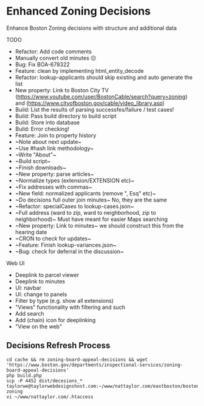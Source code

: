 # Enhanced Zoning Decisions

Enhance Boston Zoning decisions with structure and additional data

TODO
 - Refactor: Add code comments
 - Manually convert old minutes ☹️
 - Bug: Fix BOA-678322
 - Feature: clean by implementing html_entity_decode
 - Refactor: lookup-applicants should skip existing and auto generate the list
 - New property: Link to Boston City TV (https://www.youtube.com/user/BostonCable/search?query=zoning) and (https://www.cityofboston.gov/cable/video_library.asp)
 - Build: List the results of parsing successfes/failure / test cases!
 - Build: Pass build directory to build script
 - Build: Store into database
 - Build: Error checking!
 - Feature: Join to property history
 - ~Note about next update~
 - ~Use #hash link methodology~
 - ~Write "About"~
 - ~Build script~
 - ~Finish downloads~
 - ~New property: parse articles~
 - ~Normalize types (extension/EXTENSION etc)~
 - ~Fix addresses with commas~
 - ~New field: normalized applicants (remove ", Esq" etc)~
 - ~Do decisions full outer join minutes~ No, they are the same
 - ~Refactor: specialCases to lookup-cases.json~
 - ~Full address (ward to zip, ward to neighborhood, zip to neighborhood)~ Must have meant for easier Maps searching
 - ~New property: Link to minutes~ we should construct this from the hearing date
 - ~CRON to check for updates~
 - ~Feature: Finish lookup-variances.json~
 - ~Bug: check for deferral in the discussion~

Web UI
- Deeplink to parcel viewer
- Deeplink to minutes
- UI: navbar
- UI: change to panels
- Filter by type (e.g. show all extensions)
- "Views" functionality with filtering and such
- Add search
- Add (chain) icon for deeplinking
- "View on the web"


## Decisions Refresh Process

```
cd cache && rm zoning-board-appeal-decisions && wget 'https://www.boston.gov/departments/inspectional-services/zoning-board-appeal-decisions'
php build.php
scp -P 4452 dist/decesions_* taylorwe@taylorwebdesignshost.com:~/www/nattaylor.com/eastboston/boston-zoning
vi ~/www/nattaylor.com/.htaccess
```
